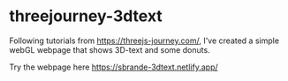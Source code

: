 # threejourney-3dtext

Following tutorials from https://threejs-journey.com/, I've created a simple webGL webpage that shows 3D-text and some donuts. 

Try the webpage here https://sbrande-3dtext.netlify.app/
